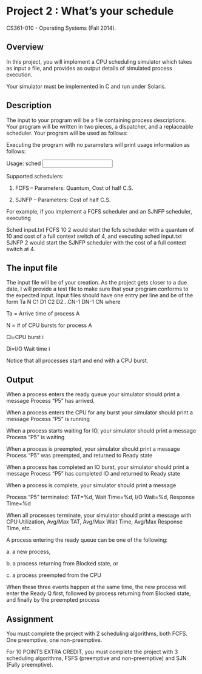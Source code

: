 Project 2 : What’s your schedule
========

CS361-010 - Operating Systems (Fall 2014).

Overview
--------

In this project, you will implement a CPU scheduling simulator which takes as input a file, and provides as output details of simulated process execution. 

Your simulator must be implemented in C and run under Solaris. 

Description 
--------

The input to your program will be a file containing process descriptions.  Your program will be written in two pieces, a dispatcher, and a replaceable scheduler.  Your program will be used as follows:

 

Executing the program with no parameters will print usage information as follows:

Usage: sched <input file> <scheduling algorithm> <scheduling parameters>               

Supported schedulers:

1) FCFS – Parameters: Quantum, Cost of half C.S.

2) SJNFP – Parameters: Cost of half C.S.

 

For example, if you implement a FCFS scheduler and an SJNFP scheduler, executing 

Sched input.txt FCFS 10 2 would start the fcfs scheduler with a quantum of 10 and cost of a full context switch of 4, and executing sched input.txt SJNFP 2 would start the SJNFP scheduler with the cost of a full context switch at 4.

 

The input file
-----------

The input file will be of your creation.  As the project gets closer to a due date, I will provide a test file to make sure that your program conforms to the expected input.  Input files should have one entry per line and be of the form Ta N C1 D1 C2 D2…CN-1 DN-1 CN  where

Ta = Arrive time of process A

N = # of CPU bursts for process A

Ci=CPU burst i

Di=I/O Wait time i

 Notice that all processes start and end with a CPU burst.             

Output
-----------

When a process enters the ready queue your simulator should print a message  Process “P5” has arrived.

When a process enters the CPU for any burst your simulator should print a message Process “P5” is running

When a process starts waiting for IO, your simulator should print a message Process “P5” is waiting

When a process is preempted, your simulator should print a message Process “P5” was preempted, and returned to Ready state

When a process has completed an IO burst, your simulator should print a message Process “P5” has completed IO and returned to Ready state

When a process is complete, your simulator should print a message

Process “P5” terminated: TAT=%d, Wait Time=%d, I/O Wait=%d, Response Time=%d

When all processes terminate, your simulator should print a message with CPU Utilization, Avg/Max TAT, Avg/Max Wait Time, Avg/Max Response Time, etc.

A process entering the ready queue can be one of the following: 

a.           a new process,

b.           a process returning from Blocked state, or

c.           a process preempted from the CPU

When these three events happen at the same time, the new process will enter the Ready Q first, followed by process returning from Blocked state, and finally by the preempted process

Assignment 
---------

You must complete the project with 2 scheduling algorithms, both FCFS.  One preemptive, one non-preemptive.

For 10 POINTS EXTRA CREDIT, you must complete the project with 3 scheduling algorithms, FSFS (preemptive and non-preemptive) and SJN (Fully preemptive).
